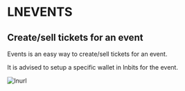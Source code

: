 # LNEVENTS
## Create/sell tickets for an event
Events is an easy way to create/sell tickets for an event.

It is advised to setup a specific wallet in lnbits for the event.

![lnurl](https://i.imgur.com/qHi7ExL.png)
